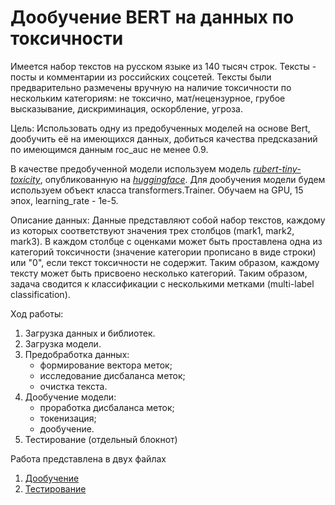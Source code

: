 # Дообучение BERT на данных по токсичности

Имеется набор текстов на русском языке из 140 тысяч строк. Тексты - посты и комментарии из российских соцсетей. Тексты были предварительно размечены вручную на наличие токсичности по нескольким категориям: не токсично, мат/нецензурное, грубое высказывание, дискриминация, оскорбление, угроза.

Цель: Использовать одну из предобученных моделей на основе Bert, дообучить её на имеющихся данных, добиться качества предсказаний по имеющимся данным roc_auc не менее 0.9.

В качестве предобученной модели используем модель [*rubert-tiny-toxicity*](https://huggingface.co/cointegrated/rubert-tiny-toxicity), опубликованную на [*huggingface*](https://huggingface.co/). Для дообучения модели будем используем объект класса transformers.Trainer. Обучаем на GPU, 15 эпох, learning_rate - 1e-5.

Описание данных: Данные представляют собой набор текстов, каждому из которых соответствуют значения трех столбцов (mark1, mark2, mark3). В каждом столбце с оценками может быть проставлена одна из категорий токсичности (значение категории прописано в виде строки) или "0", если текст токсичности не содержит. Таким образом, каждому тексту может быть присвоено несколько категорий. Таким образом, задача сводится к классификации с несколькими метками (multi-label classification).

Ход работы:
1. Загрузка данных и библиотек.
2. Загрузка модели.
3. Предобработка данных:
   * формирование вектора меток;
   * исследование дисбаланса меток;
   * очистка текста.
4. Дообучение модели:
   * проработка дисбаланса меток;
   * токенизация;
   * дообучение.
5. Тестирование (отдельный блокнот) 

Работа представлена в двух файлах
1. [Дообучение](https://github.com/agamai/Portfolio/blob/main/Toxicity_rus/my_toxicity_15ep_final.ipynb)
2. [Тестирование](https://github.com/agamai/Portfolio/blob/main/Toxicity_rus/my_toxicity_15ep_final_test.ipynb)
